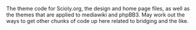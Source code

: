 The theme code for Scioly.org, the design and home page files, as well as the themes that are applied to mediawiki and phpBB3. 
May work out the ways to get other chunks of code up here related to bridging and the like.
